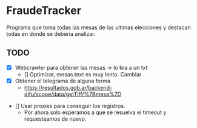 # FraudeTracker
Programa que toma todas las mesas de las ultimas elecciones y destacan todas en donde se deberia analizar.

## TODO

- [X] Webcrawler para obtener las mesas -> lo tira a un txt
    - [] Optimizar, mesas.text es muy lento. Cambiar 
- [X] Obtener el telegrama de alguna forma
    - https://resultados.gob.ar/backend-difu/scope/data/getTiff/%7Bmesa%7D
- [] Usar proxies para conseguir los registros.
    - Por ahora solo esperamos a que se resuelva el timeout y requesteamos de nuevo.
